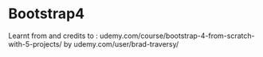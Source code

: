# Bootstrap4

Learnt from and credits to  : udemy.com/course/bootstrap-4-from-scratch-with-5-projects/
by udemy.com/user/brad-traversy/
